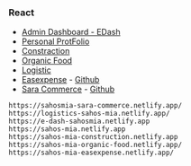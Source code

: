 ### React
- [Admin Dashboard - EDash](https://e-dash-sahosmia.netlify.app/)
- [Personal ProtFolio](https://sahos-mia.netlify.app/)
- [Constraction](https://sahos-mia-construction.netlify.app/)
- [Organic Food](https://sahos-mia-organic-food.netlify.app/)
- [Logistic](https://logistics-sahos-mia.netlify.app)
- [Easexpense](https://sahos-mia-easexpense.netlify.app/)  - [Github]()
- [Sara Commerce](https://sahosmia-sara-commerce.netlify.app)  - [Github](https://github.com/sahosridoy/sara-commerce)


```note
https://sahosmia-sara-commerce.netlify.app/
https://logistics-sahos-mia.netlify.app/
https://e-dash-sahosmia.netlify.app
https://sahos-mia.netlify.app
https://sahos-mia-construction.netlify.app
https://sahos-mia-organic-food.netlify.app/
https://sahos-mia-easexpense.netlify.app/
````
